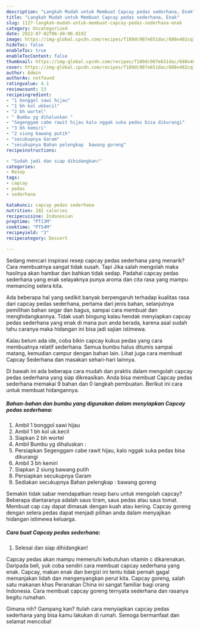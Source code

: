 ```yaml
---
description: "Langkah Mudah untuk Membuat Capcay pedas sederhana, Enak"
title: "Langkah Mudah untuk Membuat Capcay pedas sederhana, Enak"
slug: 1127-langkah-mudah-untuk-membuat-capcay-pedas-sederhana-enak
category: Uncategorized
date: 2022-07-02T06:49:06.019Z
image: https://img-global.cpcdn.com/recipes/f189dc987e651dac/680x482cq70/capcay-pedas-sederhana-foto-resep-utama.jpg
hideToc: false
enableToc: true
enableTocContent: false
thumbnail: https://img-global.cpcdn.com/recipes/f189dc987e651dac/680x482cq70/capcay-pedas-sederhana-foto-resep-utama.jpg
cover: https://img-global.cpcdn.com/recipes/f189dc987e651dac/680x482cq70/capcay-pedas-sederhana-foto-resep-utama.jpg
author: Admin
authorAv: notfound
ratingvalue: 4.1
reviewcount: 23
recipeingredient:
- "1 bonggol sawi hijau"
- "1 bh kol ukkecil"
- "2 bh wortel"
- " Bumbu yg dihaluskan "
- "Segenggam cabe rawit hijau kalo nggak suka pedas bisa dikurangi"
- "3 bh kemiri"
- "2 siung bawang putih"
- "secukupnya Garam"
- "secukupnya Bahan pelengkap  bawang goreng"
recipeinstructions:

- "Sudah jadi dan siap dihidangkan!"
categories:
- Resep
tags:
- capcay
- pedas
- sederhana

katakunci: capcay pedas sederhana 
nutrition: 282 calories
recipecuisine: Indonesian
preptime: "PT13M"
cooktime: "PT54M"
recipeyield: "3"
recipecategory: Dessert

---
```



Sedang mencari inspirasi resep capcay pedas sederhana yang menarik? Cara membuatnya sangat tidak susah. Tapi Jika salah mengolah maka hasilnya akan hambar dan bahkan tidak sedap. Padahal capcay pedas sederhana yang enak selayaknya punya aroma dan cita rasa yang mampu memancing selera kita.


Ada beberapa hal yang sedikit banyak berpengaruh terhadap kualitas rasa dari capcay pedas sederhana, pertama dari jenis bahan, selanjutnya pemilihan bahan segar dan bagus, sampai cara membuat dan menghidangkannya. Tidak usah bingung kalau hendak menyiapkan capcay pedas sederhana yang enak di mana pun anda berada, karena asal sudah tahu caranya maka hidangan ini bisa jadi sajian istimewa.

Kalau belum ada ide, coba bikin capcay kukus pedas yang cara membuatnya relatif sederhana. Semua bumbu halus ditumis sampai matang, kemudian campur dengan bahan lain. Lihat juga cara membuat Capcay Sederhana dan masakan sehari-hari lainnya.


Di bawah ini ada beberapa cara mudah dan praktis dalam mengolah capcay pedas sederhana yang siap dikreasikan. Anda bisa membuat Capcay pedas sederhana memakai 9 bahan dan 0 langkah pembuatan. Berikut ini cara untuk membuat hidangannya.

<!--inarticleads1-->

##### Bahan-bahan dan bumbu yang digunakan dalam menyiapkan Capcay pedas sederhana:

1. Ambil 1 bonggol sawi hijau
1. Ambil 1 bh kol uk.kecil
1. Siapkan 2 bh wortel
1. Ambil  Bumbu yg dihaluskan :
1. Persiapkan Segenggam cabe rawit hijau, kalo nggak suka pedas bisa dikurangi
1. Ambil 3 bh kemiri
1. Siapkan 2 siung bawang putih
1. Persiapkan secukupnya Garam
1. Sediakan secukupnya Bahan pelengkap : bawang goreng


Semakin tidak sabar mendapatkan resep baru untuk mengolah capcay? Beberapa diantaranya adalah saus tiram, saus pedas atau saus tomat. Membuat cap cay dapat dimasak dengan kuah atau kering. Capcay goreng dengan selera pedas dapat menjadi pilihan anda dalam menyajikan hidangan istimewa keluarga. 

<!--inarticleads2-->

##### Cara buat Capcay pedas sederhana:


1. Selesai dan siap dihidangkan!

Capcay pedas akan mampu memenuhi kebutuhan vitamin c dikarenakan. Daripada beli, yuk coba sendiri cara membuat capcay sederhana yang enak. Capcay, makan enak dan bergizi ini tentu tidak pernah gagal memanjakan lidah dan mengenyangkan perut kita. Capcay goreng, salah satu makanan khas Peranakan China ini sangat familiar bagi orang Indonesia. Cara membuat capcay goreng ternyata sederhana dan rasanya begitu rumahan. 

Gimana nih? Gampang kan? Itulah cara menyiapkan capcay pedas sederhana yang bisa kamu lakukan di rumah. Semoga bermanfaat dan selamat mencoba!
